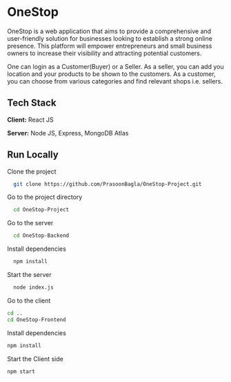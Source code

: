 
# OneStop
OneStop is a web application that aims to provide a comprehensive and user-friendly solution for businesses looking to establish a strong online presence. This platform will empower entrepreneurs and small business owners to increase their visibility and attracting potential customers. 

One can login as a Customer(Buyer) or a Seller. As a seller, you can add you location and your products to be shown to the customers. As a customer, you can choose from various categories and find relevant shops i.e. sellers.




## Tech Stack

**Client:** React JS

**Server:** Node JS, Express, MongoDB Atlas


## Run Locally

Clone the project

```bash
  git clone https://github.com/PrasoonBagla/OneStop-Project.git
```

Go to the project directory

```bash
  cd OneStop-Project
```
Go to the server

```bash
  cd OneStop-Backend
```

Install dependencies

```bash
  npm install
```

Start the server

```bash
  node index.js
```

Go to the client

```bash
cd ..
cd OneStop-Frontend
```

Install dependencies

```bash
npm install
```

Start the Client side

```bash
npm start
```

